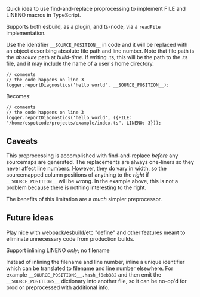 Quick idea to use find-and-replace proprocessing to implement FILE and LINENO macros in TypeScript.

Supports both esbuild, as a plugin, and ts-node, via a `readFile` implementation.

Use the identifier `__SOURCE_POSITION__` in code and it will be replaced with an object describing absolute file path and line number.
Note that file path is the *absolute* path at *build-time*.  If writing .ts, this will be the path to the .ts file,
and it may include the name of a user's home directory.

```
// comments
// the code happens on line 3
logger.reportDiagnostics('hello world', __SOURCE_POSITION__);
```

Becomes:

```
// comments
// the code happens on line 3
logger.reportDiagnostics('hello world', ({FILE: "/home/cspotcode/projects/example/index.ts", LINENO: 3}));
```

## Caveats

This preprocessing is accomplished with find-and-replace *before* any sourcemaps are generated.  The replacements are always one-liners so they never affect line numbers.  However, they do vary in width, so the sourcemapped column positions of anything to the *right* if `__SOURCE_POSITION__` will be wrong.  In the example above, this is not a problem because there is nothing interesting to the right.

The benefits of this limitation are a *much* simpler preprocessor.

## Future ideas

Play nice with webpack/esbuild/etc "define" and other features meant to eliminate unnecessary code from production builds.

Support inlining LINENO *only*; no filename

Instead of inlining the filename and line number, inline a unique identifier which can be translated to filename and line number elsewhere.  For example `__SOURCE_POSITIONS__.hash_f8eb382` and then emit the `__SOURCE_POSITIONS__` dictionary into another file, so it can be no-op'd for prod or preprocessed with additional info.
